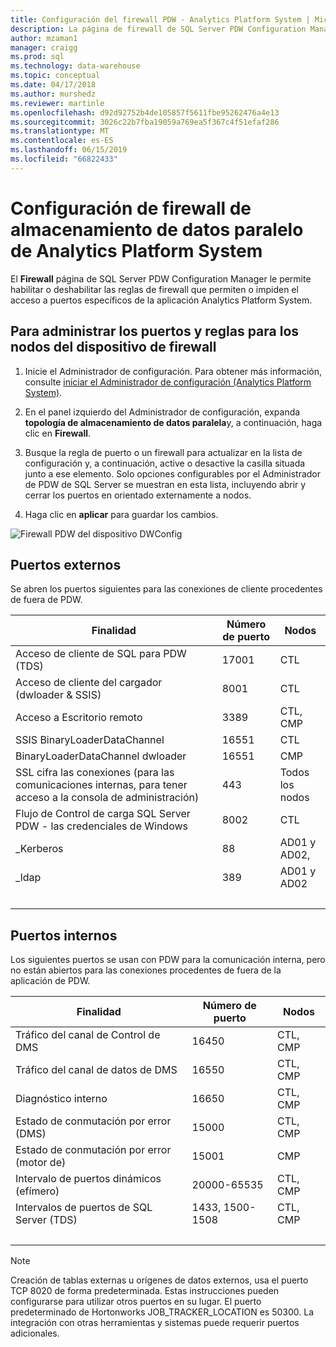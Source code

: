 ```yaml
---
title: Configuración del firewall PDW - Analytics Platform System | Microsoft Docs
description: La página de firewall de SQL Server PDW Configuration Manager permite habilitar o deshabilitar las reglas de firewall que permiten o impiden el acceso a puertos específicos de la aplicación Analytics Platform System.
author: mzaman1
manager: craigg
ms.prod: sql
ms.technology: data-warehouse
ms.topic: conceptual
ms.date: 04/17/2018
ms.author: murshedz
ms.reviewer: martinle
ms.openlocfilehash: d92d92752b4de105857f5611fbe95262476a4e13
ms.sourcegitcommit: 3026c22b7fba19059a769ea5f367c4f51efaf286
ms.translationtype: MT
ms.contentlocale: es-ES
ms.lasthandoff: 06/15/2019
ms.locfileid: "66822433"
---
```

# <a name="parallel-data-warehouse-firewall-configuration-in-analytics-platform-system"></a>Configuración de firewall de almacenamiento de datos paralelo de Analytics Platform System

El **Firewall** página de SQL Server PDW Configuration Manager le permite habilitar o deshabilitar las reglas de firewall que permiten o impiden el acceso a puertos específicos de la aplicación Analytics Platform System.  
  
## <a name="to-manage-ports-and-firewall-rules-for-appliance-nodes"></a>Para administrar los puertos y reglas para los nodos del dispositivo de firewall  
  
1.  Inicie el Administrador de configuración. Para obtener más información, consulte [iniciar el Administrador de configuración &#40;Analytics Platform System&#41;](launch-the-configuration-manager.md).  
  
2.  En el panel izquierdo del Administrador de configuración, expanda **topología de almacenamiento de datos paralela**y, a continuación, haga clic en **Firewall**.  
  
3.  Busque la regla de puerto o un firewall para actualizar en la lista de configuración y, a continuación, active o desactive la casilla situada junto a ese elemento. Solo opciones configurables por el Administrador de PDW de SQL Server se muestran en esta lista, incluyendo abrir y cerrar los puertos en orientado externamente a nodos.  
  
4.  Haga clic en **aplicar** para guardar los cambios.  
  
![Firewall PDW del dispositivo DWConfig](./media/pdw-firewall-configuration/SQL_Server_PDW_DWConfig_ApplPDWFirewall.png "SQL_Server_PDW_DWConfig_ApplPDWFirewall")  
  
## <a name="external-ports"></a>Puertos externos  
Se abren los puertos siguientes para las conexiones de cliente procedentes de fuera de PDW.  
  
|Finalidad|Número de puerto|Nodos|  
|-----------|-----------|---------|  
|Acceso de cliente de SQL para PDW (TDS)|17001|CTL|  
|Acceso de cliente del cargador (dwloader & SSIS)|8001|CTL|  
|Acceso a Escritorio remoto|3389|CTL, CMP|  
|SSIS BinaryLoaderDataChannel|16551|CTL|  
|BinaryLoaderDataChannel dwloader|16551|CMP|  
|SSL cifra las conexiones (para las comunicaciones internas, para tener acceso a la consola de administración)|443|Todos los nodos|  
|Flujo de Control de carga SQL Server PDW - las credenciales de Windows|8002|CTL|  
|_Kerberos|88|AD01 y AD02,|  
|_ldap|389|AD01 y AD02|  
| &nbsp; | &nbsp; | &nbsp; |
  
## <a name="internal-ports"></a>Puertos internos  
Los siguientes puertos se usan con PDW para la comunicación interna, pero no están abiertos para las conexiones procedentes de fuera de la aplicación de PDW.  
  
|Finalidad|Número de puerto|Nodos|  
|-----------|-----------|---------|  
|Tráfico del canal de Control de DMS|16450|CTL, CMP|  
|Tráfico del canal de datos de DMS|16550|CTL, CMP|  
|Diagnóstico interno|16650|CTL, CMP|  
|Estado de conmutación por error (DMS)|15000|CTL, CMP|  
|Estado de conmutación por error (motor de)|15001|CMP|  
|Intervalo de puertos dinámicos (efímero)|20000-65535|CTL, CMP|  
|Intervalos de puertos de SQL Server (TDS)|1433, 1500-1508|CTL, CMP|  
| &nbsp; | &nbsp; | &nbsp; |
  
> [!NOTE]  
> Creación de tablas externas u orígenes de datos externos, usa el puerto TCP 8020 de forma predeterminada. Estas instrucciones pueden configurarse para utilizar otros puertos en su lugar. El puerto predeterminado de Hortonworks JOB_TRACKER_LOCATION es 50300. La integración con otras herramientas y sistemas puede requerir puertos adicionales.  
  
<!-- MISSING LINKS ## See Also  
[HDInsight Firewall Configuration &#40;Analytics Platform System&#41;](hdinsight-firewall-configuration.md)
-->
  
